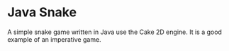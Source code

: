 # Java Snake
A simple snake game written in Java use the Cake 2D engine.
It is a good example of an imperative game.